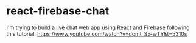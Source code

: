 # react-firebase-chat
I'm trying to build a live chat web app using React and Firebase following this tutorial: https://www.youtube.com/watch?v=domt_Sx-wTY&t=5310s
